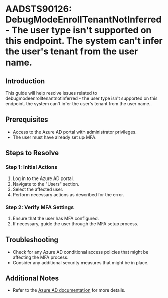 
# AADSTS90126: DebugModeEnrollTenantNotInferred - The user type isn't supported on this endpoint. The system can't infer the user's tenant from the user name.

## Introduction
This guide will help resolve issues related to debugmodeenrolltenantnotinferred - the user type isn't supported on this endpoint. the system can't infer the user's tenant from the user name..

## Prerequisites
- Access to the Azure AD portal with administrator privileges.
- The user must have already set up MFA.

## Steps to Resolve

### Step 1: Initial Actions
1. Log in to the Azure AD portal.
2. Navigate to the "Users" section.
3. Select the affected user.
4. Perform necessary actions as described for the error.

### Step 2: Verify MFA Settings
1. Ensure that the user has MFA configured.
2. If necessary, guide the user through the MFA setup process.

## Troubleshooting
- Check for any Azure AD conditional access policies that might be affecting the MFA process.
- Consider any additional security measures that might be in place.

## Additional Notes
- Refer to the [Azure AD documentation](https://learn.microsoft.com/en-us/azure/active-directory/) for more details.
